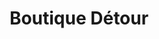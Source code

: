 ---
title: "Boutique Détour"
url: /echallens/boutique-detour-place-du-marche/
shop: Raumausstattung
---